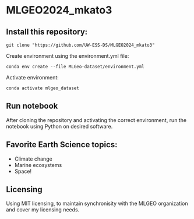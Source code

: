 # MLGEO2024_mkato3
## Install this repository:
`git clone "https://github.com/UW-ESS-DS/MLGEO2024_mkato3"`

Create environment using the environment.yml file:

`conda env create --file MLGeo-dataset/environment.yml`

Activate environment:

`conda activate mlgeo_dataset`

## Run notebook
After cloning the repository and activating the correct environment, run the notebook using Python on desired software.

## Favorite Earth Science topics:
- Climate change
- Marine ecosystems
- Space!

## Licensing
Using MIT licensing, to maintain synchronisity with the MLGEO organization and cover my licensing needs.
